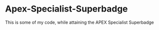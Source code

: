 # Apex-Specialist-Superbadge
This is some of my code, while attaining the APEX Specialist Superbadge
